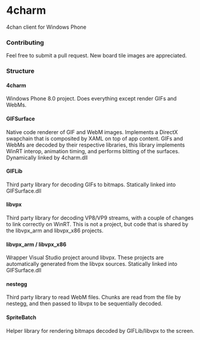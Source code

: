 # 4charm
4chan client for Windows Phone

### Contributing
Feel free to submit a pull request. New board tile images are appreciated.

### Structure

#### 4charm
Windows Phone 8.0 project. Does everything except render GIFs and WebMs.

#### GIFSurface
Native code renderer of GIF and WebM images. Implements a DirectX swapchain that is composited by XAML on top of app content. GIFs and WebMs are decoded by their respective libraries, this library implements WinRT interop, animation timing, and performs blitting of the surfaces. Dynamically linked by 4charm.dll

#### GIFLib
Third party library for decoding GIFs to bitmaps. Statically linked into GIFSurface.dll

#### libvpx
Third party library for decoding VP8/VP9 streams, with a couple of changes to link correctly on WinRT. This is not a project, but code that is shared by the libvpx_arm and libvpx_x86 projects.

#### libvpx_arm / libvpx_x86
Wrapper Visual Studio project around libvpx. These projects are automatically generated from the libvpx sources. Statically linked into GIFSurface.dll

#### nestegg
Third party library to read WebM files. Chunks are read from the file by nestegg, and then passed to libvpx to be sequentially decoded.

#### SpriteBatch
Helper library for rendering bitmaps decoded by GIFLib/libvpx to the screen.

